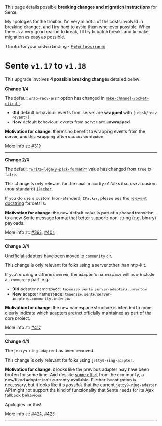 This page details possible **breaking changes and migration instructions** for Sente.

My apologies for the trouble. I'm very mindful of the costs involved in breaking changes, and I try hard to avoid them whenever possible. When there is a very good reason to break, I'll try to batch breaks and to make migration as easy as possible.

Thanks for your understanding - [Peter Taoussanis](https://www.taoensso.com)

# Sente `v1.17` to `v1.18`

This upgrade involves **4 possible breaking changes** detailed below:

**Change 1/4**

The default `wrap-recv-evs?` option has changed in [`make-channel-socket-client!`](http://ptaoussanis.github.io/sente/taoensso.sente.html#var-make-channel-socket-client.21).

- **Old** default behaviour: events from server are **wrapped** with `[:chsk/recv <event>]`
- **New** default behaviour: events from server are **unwrapped**

**Motivation for change**: there's no benefit to wrapping events from the server, and this wrapping often causes confusion.

More info at: [#319](../issues/319)

---

**Change 2/4**

The default [`*write-legacy-pack-format?*`](http://ptaoussanis.github.io/sente/taoensso.sente.html#var-*write-legacy-pack-format.3F*) value has changed from `true` to `false`.

This change is only relevant for the small minority of folks that use a custom (non-standard) [`IPacker`](https://github.com/ptaoussanis/sente/blob/f69a5df6d1f3e88d66a148c74e1b5a9084c9c0b9/src/taoensso/sente/interfaces.cljc#L55).

If you do use a custom (non-standard) `IPacker`, please see the [relevant docstring](http://ptaoussanis.github.io/sente/taoensso.sente.html#var-*write-legacy-pack-format.3F*) for details.

**Motivation for change**: the new default value is part of a phased transition to a new Sente message format that better supports non-string (e.g. binary) payloads.

More info at: [#398](../issues/398), [#404](../issues/404)

---

**Change 3/4**

Unofficial adapters have been moved to `community` dir.

This change is only relevant for folks using a server other than http-kit.

If you're using a different server, the adapter's namespace will now include a `.community` part, e.g.:

- **Old** adapter namespace: `taoensso.sente.server-adapters.undertow`
- **New** adapter namespace: `taoensso.sente.server-adapters.community.undertow`

**Motivation for change**: the new namespace structure is intended to more clearly indicate which adapters are/not officially maintained as part of the core project.

More info at: [#412](../issues/412)

---

**Change 4/4**

The `jetty9-ring-adapter` has been removed.

This change is only relevant for folks using `jetty9-ring-adapter`.

**Motivation for change**: it looks like the previous adapter may have been broken for some time. And despite [some effort](../issues/426) from the community, a new/fixed adapter isn't currently available. Further investigation is necessary, but it looks like it's _possible_ that the current `jetty9-ring-adapter` API might not support the kind of functionality that Sente needs for its Ajax fallback behaviour.

Apologies for this!

More info at: [#424](../issues/424), [#426](../issues/426)

---